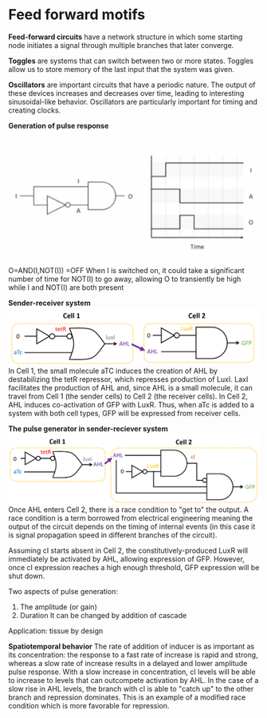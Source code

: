 # Feed forward motifs

**Feed-forward circuits** have a network structure in which some starting node initiates a signal through multiple branches 
that later converge. 

**Toggles** are systems that can switch between two or more states. Toggles allow us to store memory of the last input that the system was given. 

**Oscillators** are important circuits that have a periodic nature. The output of these devices increases and decreases over time, 
leading to interesting sinusoidal-like behavior. Oscillators are particularly important for timing and creating clocks. 

**Generation of pulse response**
![pulse response](https://github.com/GreshnovaSasha/SynBio/blob/master/Pulse%20generation.png)
O=AND(I,NOT(I)) =OFF
When I is switched on, it could take a significant number of time for NOT(I) to go away, allowing O to transiently be high while I and NOT(I) are both present

**Sender-receiver system**
![sender-reciever](https://github.com/GreshnovaSasha/SynBio/blob/master/Sender-reciever.png)
In Cell 1, the small molecule aTC induces the creation of AHL by destabilizing the tetR repressor, which represses production of LuxI. LaxI facilitates the production of AHL and, since AHL is a small molecule, it can travel from Cell 1 (the sender cells) to Cell 2 (the receiver cells). In Cell 2, AHL induces co-activation of GFP with LuxR. Thus, when aTc is added to a system with both cell types, GFP will be expressed from receiver cells.

**The pulse generator in sender-reciever system**
![Sender-reciever](https://github.com/GreshnovaSasha/SynBio/blob/master/The%20pulse%20generator%20in%20sender-reciever%20system.png)
Once AHL enters Cell 2, there is a race condition to "get to" the output. A race condition is a term borrowed from electrical engineering meaning the output of the circuit depends on the timing of internal events (in this case it is signal propagation speed in different branches of the circuit).

Assuming cI starts absent in Cell 2, the constitutively-produced LuxR will immediately be activated by AHL, allowing expression of GFP. However, once cI expression reaches a high enough threshold, GFP expression will be shut down.

Two aspects of pulse generation:
1. The amplitude (or gain)
2. Duration
It can be changed by addition of cascade

Application:
tissue by design

**Spatiotemporal behavior**
The rate of addition of inducer is as important as its concentration: the response to a fast rate of increase is rapid and strong, whereas a slow rate of increase results in a delayed and lower amplitude pulse response.
With a slow increase in concentration, cI levels will be able to increase to levels that can outcompete activation by AHL. In the case of a slow rise in AHL levels, the branch with cI is able to "catch up" to the other branch and repression dominates. This is an example of a modified race condition which is more favorable for repression.
